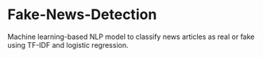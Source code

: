 # Fake-News-Detection
Machine learning-based NLP model to classify news articles as real or fake using TF-IDF and logistic regression.
